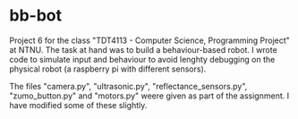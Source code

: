 # bb-bot

Project 6 for the class "TDT4113 - Computer Science, Programming Project" at NTNU. The task at hand was to build a behaviour-based robot. I wrote code to simulate input and behaviour to avoid lenghty debugging on the physical robot (a raspberry pi with different sensors).

The files "camera.py", "ultrasonic.py", "reflectance_sensors.py", "zumo_button.py" and "motors.py" weere given as part of the assignment. I have modified some of these slightly. 
